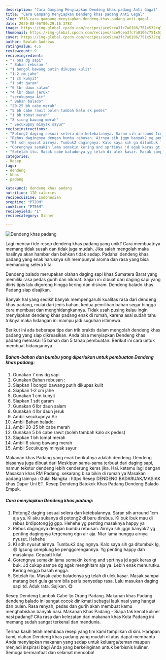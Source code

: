 ```yaml
---
description: "Cara Gampang Menyiapkan Dendeng khas padang Anti Gagal"
title: "Cara Gampang Menyiapkan Dendeng khas padang Anti Gagal"
slug: 3518-cara-gampang-menyiapkan-dendeng-khas-padang-anti-gagal
date: 2020-08-06T00:29:16.378Z
image: https://img-global.cpcdn.com/recipes/ace9cea3fc7a0106/751x532cq70/dendeng-khas-padang-foto-resep-utama.jpg
thumbnail: https://img-global.cpcdn.com/recipes/ace9cea3fc7a0106/751x532cq70/dendeng-khas-padang-foto-resep-utama.jpg
cover: https://img-global.cpcdn.com/recipes/ace9cea3fc7a0106/751x532cq70/dendeng-khas-padang-foto-resep-utama.jpg
author: Beulah Andrews
ratingvalue: 4.6
reviewcount: 9
recipeingredient:
- "7 ons dg sapi"
- " Bahan rebusan "
- "1 bongol bawang putih dikupas kulit"
- "1-2 cm jahe"
- "1 cm kunyit"
- "1 sdt garam"
- "6 lbr daun salam"
- "4 lbr daun jeruk"
- "secukupnya Air"
- " Bahan balado"
- "20-25 bh cabe merah"
- "5 bh cabe rawit boleh tambah kalo sk pedes"
- "1 bh tomat merah"
- "8 siung bawang merah"
- " Secukupny minyak sayur"
recipeinstructions:
- "Potong2 daging sesuai selera dan ketebalannya. Saran sih arround 1cm aja ya. Kl aku sukanya di potong2 dl baru direbus. Kl buk ibuk mau di rebus brdipotong jg gpp. Hehehe yg penting masaknya happy ya"
- "Rebus dagingnya dengan bumbu rebusan. Airnya sih jggn banyak2 yg penting dagingnya tergenang dgn air aja. Ntar lama nunggu airnya nyusut. Hehehe"
- "Kl sdh nyusut airnya. Tumbuk2 dagingnya. Kalo saya sih ga ditumbuk lg, 😄 lgsung cemplung ke penggorengannya. Yg penting happy dah masaknya. Cepaatt kilat"
- "Gorengnya semakin lama semakin kering and sprtinya jd agak keras gt buk. Jd cukup sampe dg agak menghitam aja ya. Lebih enak menurutku. Kering engga basah engga."
- "Setelah itu. Masak cabe baladonya yg telah di ulek kasar. Masak sampai matang beri gula garam bila perlu penyedap rasa. Lalu masukan daging sapi td. Aduk rata. Sajikan. 😋"
categories:
- Resep
tags:
- dendeng
- khas
- padang

katakunci: dendeng khas padang 
nutrition: 170 calories
recipecuisine: Indonesian
preptime: "PT20M"
cooktime: "PT56M"
recipeyield: "1"
recipecategory: Dinner

---
```



![Dendeng khas padang](https://img-global.cpcdn.com/recipes/ace9cea3fc7a0106/751x532cq70/dendeng-khas-padang-foto-resep-utama.jpg)

Lagi mencari ide resep dendeng khas padang yang unik? Cara membuatnya memang tidak susah dan tidak juga mudah. Jika salah mengolah maka hasilnya akan hambar dan bahkan tidak sedap. Padahal dendeng khas padang yang enak harusnya sih mempunyai aroma dan rasa yang bisa memancing selera kita.

Dendeng balado merupakan olahan daging sapi khas Sumatera Barat yang memiliki rasa pedas gurih dan nikmat. Sajian ini dibuat dari daging sapi yang diiris tipis lalu digoreng hingga kering dan disiram. Dendeng balado khas Padang siap disajikan.

Banyak hal yang sedikit banyak mempengaruhi kualitas rasa dari dendeng khas padang, mulai dari jenis bahan, kedua pemilihan bahan segar hingga cara membuat dan menghidangkannya. Tidak usah pusing kalau ingin menyiapkan dendeng khas padang enak di rumah, karena asal sudah tahu triknya maka hidangan ini mampu jadi suguhan istimewa.


Berikut ini ada beberapa tips dan trik praktis dalam mengolah dendeng khas padang yang siap dikreasikan. Anda bisa menyiapkan Dendeng khas padang memakai 15 bahan dan 5 tahap pembuatan. Berikut ini cara untuk membuat hidangannya.

<!--inarticleads1-->

##### Bahan-bahan dan bumbu yang diperlukan untuk pembuatan Dendeng khas padang:

1. Gunakan 7 ons dg sapi
1. Gunakan  Bahan rebusan :
1. Siapkan 1 bongol bawang putih dikupas kulit
1. Siapkan 1-2 cm jahe
1. Gunakan 1 cm kunyit
1. Siapkan 1 sdt garam
1. Gunakan 6 lbr daun salam
1. Gunakan 4 lbr daun jeruk
1. Ambil secukupnya Air
1. Ambil  Bahan balado:
1. Ambil 20-25 bh cabe merah
1. Gunakan 5 bh cabe rawit (boleh tambah kalo sk pedes)
1. Siapkan 1 bh tomat merah
1. Ambil 8 siung bawang merah
1. Ambil  Secukupny minyak sayur


Makanan khas Padang yang enak berikutnya adalah dendeng. Dendeng biasanya juga dibuat dari Meskipun sama-sama terbuat dari daging sapi, namun tekstur dendeng lebih cenderung keras jika. Hai. ketemu lagi dengan Masakan khas RM Padang. sekarang bisa bikin di rumah ya Masakan padang lainnya : Gulai Nangka : https Resep DENDENG BADARUAK/MASIAK khas Dapur Uni ET. Resep Dendeng Batokok Khas Padang Dendeng Balado Empuk. 

<!--inarticleads2-->

##### Cara menyiapkan Dendeng khas padang:

1. Potong2 daging sesuai selera dan ketebalannya. Saran sih arround 1cm aja ya. Kl aku sukanya di potong2 dl baru direbus. Kl buk ibuk mau di rebus brdipotong jg gpp. Hehehe yg penting masaknya happy ya
1. Rebus dagingnya dengan bumbu rebusan. Airnya sih jggn banyak2 yg penting dagingnya tergenang dgn air aja. Ntar lama nunggu airnya nyusut. Hehehe
1. Kl sdh nyusut airnya. Tumbuk2 dagingnya. Kalo saya sih ga ditumbuk lg, 😄 lgsung cemplung ke penggorengannya. Yg penting happy dah masaknya. Cepaatt kilat
1. Gorengnya semakin lama semakin kering and sprtinya jd agak keras gt buk. Jd cukup sampe dg agak menghitam aja ya. Lebih enak menurutku. Kering engga basah engga.
1. Setelah itu. Masak cabe baladonya yg telah di ulek kasar. Masak sampai matang beri gula garam bila perlu penyedap rasa. Lalu masukan daging sapi td. Aduk rata. Sajikan. 😋


Resep Dendeng Lambok Cabe Ijo Orang Padang. Makanan khas Padang dendeng balado ini sangat cocok dinikmati sebagai lauk nasi yang hangat dan pulen. Rasa renyah, pedas dan gurih akan membuat kamu menghabiskan banyak nasi. Makanan Khas Padang - Siapa tak kenal kuliner nasi padang? Cita rasa dan kelezatan dari makanan khas Kota Padang ini memang sudah sangat terkenal dan mendunia. 

Terima kasih telah membaca resep yang tim kami tampilkan di sini. Harapan kami, olahan Dendeng khas padang yang mudah di atas dapat membantu Anda menyiapkan makanan yang sedap untuk keluarga/teman maupun menjadi inspirasi bagi Anda yang berkeinginan untuk berbisnis kuliner. Semoga bermanfaat dan selamat mencoba!
